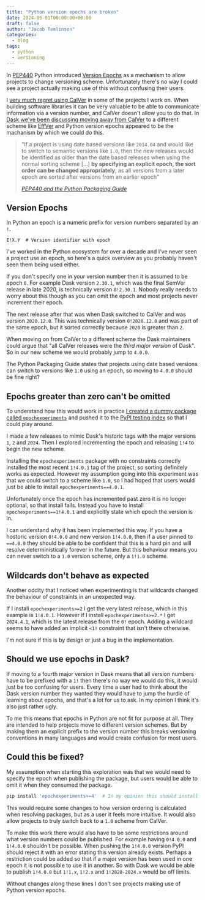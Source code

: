 ```yaml
---
title: "Python version epochs are broken"
date: 2024-05-01T00:00:00+00:00
draft: false
author: "Jacob Tomlinson"
categories:
  - blog
tags:
  - python
  - versioning
---
```


In [PEP440](https://peps.python.org/pep-0440) Python introduced [Version Epochs](https://packaging.python.org/en/latest/specifications/version-specifiers/#version-epochs) as a mechanism to allow projects to change versioning scheme. Unfortunately there's no way I could see a project actually making use of this without confusing their users.

<!--more-->

I [very much regret using CalVer](https://jacobtomlinson.dev/posts/2023/sometimes-i-regret-using-calver/) in some of the projects I work on. When building software libraries it can be very valuable to be able to communicate information via a version number, and CalVer doesn't allow you to do that. In [Dask we've been discussing moving away from CalVer](https://github.com/dask/community/issues/372) to a different scheme like [EffVer](https://jacobtomlinson.dev/effver/) and Python version epochs appeared to be the machanism by which we could do this.

> "If a project is using date based versions like `2014.04` and would like to switch to semantic versions like `1.0`, then the new releases would be identified as older than the date based releases when using the normal sorting scheme [...] **by specifying an explicit epoch, the sort order can be changed appropriately**, as all versions from a later epoch are sorted after versions from an earlier epoch"
>
> _[PEP440 and the Python Packaging Guide](https://packaging.python.org/en/latest/specifications/version-specifiers/#version-epochs)_

## Version Epochs

In Python an epoch is a numeric prefix for version numbers separated by an `!`.

```text
E!X.Y  # Version identifier with epoch
```

I've worked in the Python ecosystem for over a decade and I've never seen a project use an epoch, so here's a quick overview as you probably haven't seen them being used either.

If you don't specify one in your version number then it is assumed to be epoch `0`. For example Dask version `2.30.1`, which was the final SemVer release in late 2020, is technically version `0!2.30.1`. Nobody really needs to worry about this though as you can omit the epoch and most projects never increment their epoch.

The next release after that was when Dask switched to CalVer and was version `2020.12.0`. This was technically version `0!2020.12.0` and was part of the same epoch, but it sorted correctly because `2020` is greater than `2`.

When moving on from CalVer to a different scheme the Dask maintainers could argue that "all CalVer releases were the _third major version_ of Dask". So in our new scheme we would probably jump to `4.0.0`.

The Python Packaging Guide states that projects using date based versions can switch to versions like `1.0` using an epoch, so moving to `4.0.0` should be fine right?

## Epochs greater than zero can't be omitted

To understand how this would work in practice [I created a dummy package called `epochexperiments`](https://github.com/jacobtomlinson/epochexperiments) and pushed it to the [PyPI testing index](https://test.pypi.org/) so that I could play around.

I made a few releases to mimic Dask's historic tags with the major versions `1`, `2` and `2024`. Then I explored incrementing the epoch and releasing `1!4` to begin the new scheme.

Installing the `epochexperiments` package with no constraints correctly installed the most recent `1!4.0.1` tag of the project, so sorting definitely works as expected. However my assumption going into this experiment was that we could switch to a scheme like `1.0`, so I had hoped that users would just be able to install `epochexperiments==4.0.1`.

Unfortunately once the epoch has incremented past zero it is no longer optional, so that install fails. Instead you have to install `epochexperiments==1!4.0.1` and explicitly state which epoch the version is in.

I can understand why it has been implemented this way. If you have a hostoric version `0!4.0.0` and new version `1!4.0.0`, then if a user pinned to `==4.0.0` they should be able to be confident that this is a hard pin and will resolve deterministically forever in the future. But this behaviour means you can never switch to a `1.0` version scheme, only a `1!1.0` scheme.

## Wildcards don't behave as expected

Another oddity that I noticed when experimenting is that wildcards changed the behaviour of constraints in an unexpected way.

If I install `epochexperiments>=2` I get the very latest release, which in this example is `1!4.0.1`. However if I install `epochexperiments>=2.*` I get `2024.4.1`, which is the latest release from the `0!` epoch. Adding a wildcard seems to have added an implicit `<1!` constraint that isn't there otherwise.

I'm not sure if this is by design or just a bug in the implementation.

## Should we use epochs in Dask?

If moving to a fourth major version in Dask means that all version numbers have to be prefixed with a `1!` then there's no way we would do this, it would just be too confusing for users. Every time a user had to think about the Dask version number they wanted they would have to jump the hurdle of learning about epochs, and that's a lot for us to ask. In my opinion I think it's also just rather ugly.

To me this means that epochs in Python are not fit for purpose at all. They are intended to help projects move to different version schemes. But by making them an explicit prefix to the version number this breaks versioning conventions in many languages and would create confusion for most users.

## Could this be fixed?

My assumption when starting this exploration was that we would need to specify the epoch when publishing the package, but users would be able to omit it when they consumed the package.

```bash
pip install 'epochexperiments>=4'  # In my opinion this should install 1!4.0.1
```

This would require some changes to how version ordering is calculated when resolving packages, but as a user it feels more intuitive. It would also allow projects to truly switch back to a `1.0` scheme from CalVer.

To make this work there would also have to be some restrictions around what version numbers could be published. For example having `0!4.0.0` and `1!4.0.0` shouldn't be possible. When pushing the `1!4.0.0` version PyPI should reject it with an error stating this version already exists. Perhaps a restriction could be added so that if a major version has been used in one epoch it is not possible to use it in another. So with Dask we would be able to publish `1!4.0.0` but `1!1.x`, `1!2.x` and `1!2020-2024.x` would be off limits.

Without changes along these lines I don't see projects making use of Python version epochs.
